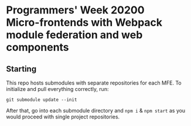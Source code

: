 # Programmers' Week 20200  <br> Micro-frontends with Webpack module federation and web components

## Starting

This repo hosts submodules with separate repositories for each MFE. To initialize and pull everything correctly, run:

```git submodule update --init```

After that, go into each submodule directory and `npm i` & `npm start` as you would proceed with single project repositories.
